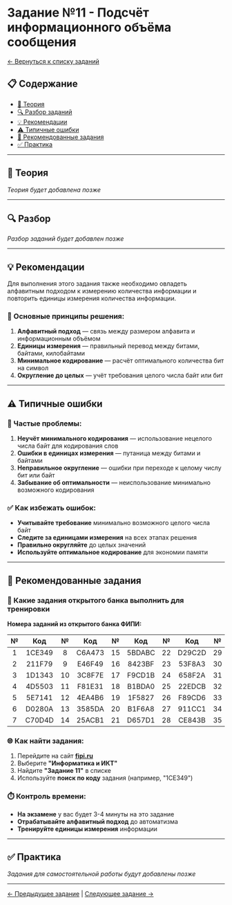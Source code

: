 # Задание №11 - Подсчёт информационного объёма сообщения

[← Вернуться к списку заданий](../README.md)

## 📋 Содержание
- [📖 Теория](#теория)
- [🔍 Разбор заданий](#разбор)
- [💡 Рекомендации](#рекомендации)
- [⚠️ Типичные ошибки](#типичные-ошибки)
- [📝 Рекомендованные задания](#рекомендованные-задания)
- [✅ Практика](#практика)

---

## 📖 Теория

*Теория будет добавлена позже*

---

## 🔍 Разбор

*Разбор заданий будет добавлен позже*

---

## 💡 Рекомендации

Для выполнения этого задания также необходимо овладеть алфавитным подходом к измерению количества информации и повторить единицы измерения количества информации.

### 🔧 Основные принципы решения:

1. **Алфавитный подход** — связь между размером алфавита и информационным объёмом
2. **Единицы измерения** — правильный перевод между битами, байтами, килобайтами
3. **Минимальное кодирование** — расчёт оптимального количества бит на символ
4. **Округление до целых** — учёт требования целого числа байт или бит

---

## ⚠️ Типичные ошибки

### 🚫 Частые проблемы:

1. **Неучёт минимального кодирования** — использование нецелого числа байт для кодирования слов
2. **Ошибки в единицах измерения** — путаница между битами и байтами
3. **Неправильное округление** — ошибки при переходе к целому числу бит или байт
4. **Забывание об оптимальности** — неиспользование минимально возможного кодирования

### ✅ Как избежать ошибок:

- **Учитывайте требование** минимально возможного целого числа байт
- **Следите за единицами измерения** на всех этапах решения
- **Правильно округляйте** до целых значений
- **Используйте оптимальное кодирование** для экономии памяти

---

## 📝 Рекомендованные задания

### 🔗 Какие задания открытого банка выполнить для тренировки

**Номера заданий из открытого банка ФИПИ:**

| № | Код | № | Код | № | Код | № | Код | № | Код |
|:-:|:-:|:-:|:-:|:-:|:-:|:-:|:-:|:-:|:-:|
| 1 | 1CE349 | 8 | C6A473 | 15 | 5BDABC | 22 | D29C2D | 29 | 285C96 |
| 2 | 211F79 | 9 | E46F49 | 16 | 8423BF | 23 | 53F8A3 | 30 | 5637DD |
| 3 | 1D1343 | 10 | 3C8F7E | 17 | F9CD1B | 24 | 658F2A | 31 | 15BBE6 |
| 4 | 4D5503 | 11 | F81E31 | 18 | B1BDA0 | 25 | 22EDCB | 32 | 9F775F |
| 5 | 5E7141 | 12 | 4EA4B6 | 19 | 1F5827 | 26 | F89CD6 | 33 | F9516C |
| 6 | D0280A | 13 | 3585DA | 20 | B1F6A8 | 27 | 911CC1 | 34 | 004AA1 |
| 7 | C70D4D | 14 | 25ACB1 | 21 | D657D1 | 28 | CE843B | 35 | 79BAA9 |

### 🌐 Как найти задания:

1. Перейдите на сайт **[fipi.ru](https://fipi.ru/ege/otkrytyy-bank-zadaniy-ege)**
2. Выберите **"Информатика и ИКТ"**
3. Найдите **"Задание 11"** в списке
4. Используйте **поиск по коду** задания (например, "1CE349")

### ⏱️ Контроль времени:

- **На экзамене** у вас будет 3-4 минуты на это задание
- **Отрабатывайте алфавитный подход** до автоматизма
- **Тренируйте единицы измерения** информации

---

## ✅ Практика

*Задания для самостоятельной работы будут добавлены позже*

---

[← Предыдущее задание](task-10.md) | [Следующее задание →](task-12.md)
